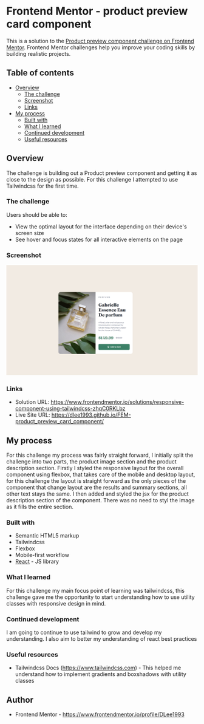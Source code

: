 # Frontend Mentor - product preview card component

This is a solution to the [Product preview component challenge on Frontend Mentor](https://www.frontendmentor.io/challenges/product-preview-card-component-GO7UmttRfa/hub). Frontend Mentor challenges help you improve your coding skills by building realistic projects.

## Table of contents

-   [Overview](#overview)
    -   [The challenge](#the-challenge)
    -   [Screenshot](#screenshot)
    -   [Links](#links)
-   [My process](#my-process)
    -   [Built with](#built-with)
    -   [What I learned](#what-i-learned)
    -   [Continued development](#continued-development)
    -   [Useful resources](#useful-resources)

## Overview

The challenge is building out a Product preview component and getting it as close to the design as possible. For this challenge I attempted to use Tailwindcss for the first time.

### The challenge

Users should be able to:

-   View the optimal layout for the interface depending on their device's screen size
-   See hover and focus states for all interactive elements on the page

### Screenshot

![ScreenShot](Screenshot.png)

### Links

-   Solution URL: https://www.frontendmentor.io/solutions/responsive-component-using-tailwindcss-zhqC0RKLbz
-   Live Site URL: https://dlee1993.github.io/FEM-product_preview_card_component/

## My process

For this challenge my process was fairly straight forward, I initially split the challenge into two parts, the product image section and the product description section. Firstly I styled the responsive layout for the overall component using flexbox, that takes care of the mobile and desktop layout, for this challenge the layout is straight forward as the only pieces of the component that change layout are the results and summary sections, all other text stays the same. I then added and styled the jsx for the product description section of the component. There was no need to styl the image as it fills the entire section.

### Built with

-   Semantic HTML5 markup
-   Tailwindcss
-   Flexbox
-   Mobile-first workflow
-   [React](https://reactjs.org/) - JS library

### What I learned

For this challenge my main focus point of learning was tailwindcss, this challenge gave me the opportunity to start understanding how to use utility classes with responsive design in mind.

### Continued development

I am going to continue to use tailwind to grow and develop my understanding. I also aim to better my understanding of react best practices

### Useful resources

-   Tailwindcss Docs (https://www.tailwindcss.com) - This helped me understand how to implement gradients and boxshadows with utility classes

## Author

-   Frontend Mentor - https://www.frontendmentor.io/profile/DLee1993
